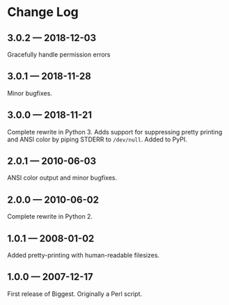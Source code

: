 # Change Log

## 3.0.2 — 2018-12-03

Gracefully handle permission errors

## 3.0.1 — 2018-11-28

Minor bugfixes.

## 3.0.0 — 2018-11-21

Complete rewrite in Python 3.
Adds support for suppressing pretty printing and ANSI color by piping STDERR to `/dev/null`.
Added to PyPI.

## 2.0.1 — 2010-06-03

ANSI color output and minor bugfixes.

## 2.0.0 — 2010-06-02

Complete rewrite in Python 2.

## 1.0.1 — 2008-01-02

Added pretty-printing with human-readable filesizes.

## 1.0.0 — 2007-12-17

First release of Biggest. Originally a Perl script.
